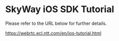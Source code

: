 # SkyWay iOS SDK Tutorial

Please refer to the URL below for further details.

https://webrtc.ecl.ntt.com/en/ios-tutorial.html
